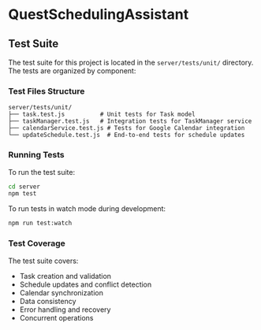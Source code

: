 # QuestSchedulingAssistant

## Test Suite

The test suite for this project is located in the `server/tests/unit/` directory. The tests are organized by component:

### Test Files Structure
```
server/tests/unit/
├── task.test.js          # Unit tests for Task model
├── taskManager.test.js   # Integration tests for TaskManager service
├── calendarService.test.js # Tests for Google Calendar integration
└── updateSchedule.test.js  # End-to-end tests for schedule updates
```

### Running Tests
To run the test suite:
```bash
cd server
npm test
```

To run tests in watch mode during development:
```bash
npm run test:watch
```

### Test Coverage
The test suite covers:
- Task creation and validation
- Schedule updates and conflict detection
- Calendar synchronization
- Data consistency
- Error handling and recovery
- Concurrent operations
